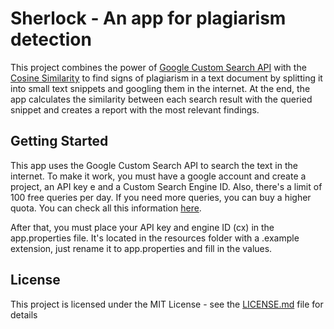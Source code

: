 # Sherlock - An app for plagiarism detection

This project combines the power of [Google Custom Search API](https://developers.google.com/custom-search/) with the [Cosine Similarity](https://en.wikipedia.org/wiki/Cosine_similarity) 
to find signs of plagiarism in a text document by splitting it into small text snippets and googling them in the internet.
At the end, the app calculates the similarity between each search result with the queried snippet and creates a report with
the most relevant findings.

## Getting Started

This app uses the Google Custom Search API to search the text in the internet. To make it work, you must have a google account
and create a project, an API key e and a Custom Search Engine ID. Also, there's a limit of 100 free queries per day. If you need more queries, you can buy a higher quota. You can check all this information [here](https://developers.google.com/custom-search/v1/overview).

After that, you must place your API key and engine ID (cx) in the app.properties file. It's located in the resources folder with 
a .example extension, just rename it to app.properties and fill in the values.

## License

This project is licensed under the MIT License - see the [LICENSE.md](LICENSE.md) file for details
